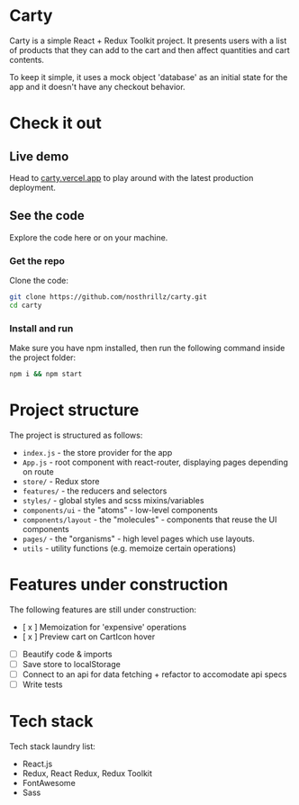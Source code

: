 # Carty

Carty is a simple React + Redux Toolkit project. It presents users with a list of products that they can add to the cart and then affect quantities and cart contents.

To keep it simple, it uses a mock object 'database' as an initial state for the app and it doesn't have any checkout behavior.

# Check it out
## Live demo

Head to [carty.vercel.app](https://carty.vercel.app) to play around with the latest production deployment.

## See the code

Explore the code here or on your machine.

### Get the repo

Clone the code:

```bash
git clone https://github.com/nosthrillz/carty.git
cd carty
```

### Install and run

Make sure you have npm installed, then run the following command inside the project folder:

```bash
npm i && npm start
```
# Project structure

The project is structured as follows:

- `index.js` - the store provider for the app
- `App.js` - root component with react-router, displaying pages depending on route
- `store/` - Redux store
- `features/` - the reducers and selectors
- `styles/` - global styles and scss mixins/variables
- `components/ui` - the "atoms" - low-level components
- `components/layout` - the "molecules" - components that reuse the UI components
- `pages/` - the "organisms" - high level pages which use layouts.
- `utils` - utility functions (e.g. memoize certain operations)

# Features under construction

The following features are still under construction:

- [ x ] Memoization for 'expensive' operations
- [ x ] Preview cart on CartIcon hover
- [ ] Beautify code & imports
- [ ] Save store to localStorage
- [ ] Connect to an api for data fetching + refactor to accomodate api specs
- [ ] Write tests

# Tech stack

Tech stack laundry list:

- React.js
- Redux, React Redux, Redux Toolkit
- FontAwesome
- Sass

